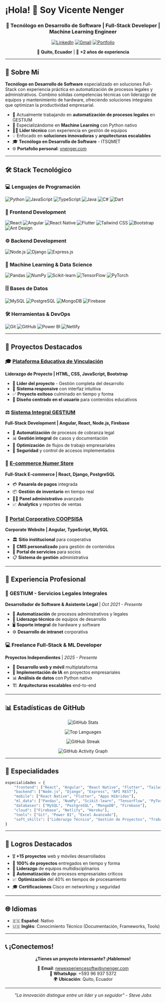 # ¡Hola! 👋 Soy Vicente Nenger

<div align="center">
  
  ### 🚀 Tecnólogo en Desarrollo de Software | Full-Stack Developer | Machine Learning Engineer
  
  [![LinkedIn](https://img.shields.io/badge/LinkedIn-0077B5?style=for-the-badge&logo=linkedin&logoColor=white)](https://linkedin.com/in/tu-perfil)
  [![Gmail](https://img.shields.io/badge/Gmail-D14836?style=for-the-badge&logo=gmail&logoColor=white)](mailto:newexperiencesoftw@vnenger.com)
  [![Portfolio](https://img.shields.io/badge/Portfolio-FF5722?style=for-the-badge&logo=todoist&logoColor=white)](https://vnenger.com/)
  
  📍 **Quito, Ecuador** | 🌟 **+2 años de experiencia**
  
</div>

---

## 🎯 Sobre Mí

**Tecnólogo en Desarrollo de Software** especializado en soluciones Full-Stack con experiencia práctica en automatización de procesos legales y administrativos. Combino sólidas competencias técnicas con liderazgo de equipos y mantenimiento de hardware, ofreciendo soluciones integrales que optimizan la productividad empresarial.

- 🔭 Actualmente trabajando en **automatización de procesos legales** en GESTIUM
- 🌱 Especializándome en **Machine Learning** con Python nativo
- 👨‍💼 **Líder técnico** con experiencia en gestión de equipos
- 💡 Enfocado en **soluciones innovadoras** y **arquitecturas escalables**
- 🎓 **Tecnólogo en Desarrollo de Software** - ITSQMET
- 🌐 **Portafolio personal**: [vnenger.com](https://vnenger.com/)

---

## 🛠️ Stack Tecnológico

### 💻 **Lenguajes de Programación**
![Python](https://img.shields.io/badge/Python-3776AB?style=for-the-badge&logo=python&logoColor=white)
![JavaScript](https://img.shields.io/badge/JavaScript-F7DF1E?style=for-the-badge&logo=javascript&logoColor=black)
![TypeScript](https://img.shields.io/badge/TypeScript-007ACC?style=for-the-badge&logo=typescript&logoColor=white)
![Java](https://img.shields.io/badge/Java-ED8B00?style=for-the-badge&logo=java&logoColor=white)
![C#](https://img.shields.io/badge/C%23-239120?style=for-the-badge&logo=c-sharp&logoColor=white)
![Dart](https://img.shields.io/badge/Dart-0175C2?style=for-the-badge&logo=dart&logoColor=white)

### 🚀 **Frontend Development**
![React](https://img.shields.io/badge/React-20232A?style=for-the-badge&logo=react&logoColor=61DAFB)
![Angular](https://img.shields.io/badge/Angular-DD0031?style=for-the-badge&logo=angular&logoColor=white)
![React Native](https://img.shields.io/badge/React_Native-20232A?style=for-the-badge&logo=react&logoColor=61DAFB)
![Flutter](https://img.shields.io/badge/Flutter-02569B?style=for-the-badge&logo=flutter&logoColor=white)
![Tailwind CSS](https://img.shields.io/badge/Tailwind_CSS-38B2AC?style=for-the-badge&logo=tailwind-css&logoColor=white)
![Bootstrap](https://img.shields.io/badge/Bootstrap-563D7C?style=for-the-badge&logo=bootstrap&logoColor=white)
![Ant Design](https://img.shields.io/badge/Ant%20Design-0170FE?style=for-the-badge&logo=ant-design&logoColor=white)

### ⚙️ **Backend Development**
![Node.js](https://img.shields.io/badge/Node.js-43853D?style=for-the-badge&logo=node.js&logoColor=white)
![Django](https://img.shields.io/badge/Django-092E20?style=for-the-badge&logo=django&logoColor=white)
![Express.js](https://img.shields.io/badge/Express.js-404D59?style=for-the-badge)

### 🤖 **Machine Learning & Data Science**
![Pandas](https://img.shields.io/badge/Pandas-150458?style=for-the-badge&logo=pandas&logoColor=white)
![NumPy](https://img.shields.io/badge/NumPy-013243?style=for-the-badge&logo=numpy&logoColor=white)
![Scikit-learn](https://img.shields.io/badge/Scikit--learn-F7931E?style=for-the-badge&logo=scikit-learn&logoColor=white)
![TensorFlow](https://img.shields.io/badge/TensorFlow-FF6F00?style=for-the-badge&logo=TensorFlow&logoColor=white)
![PyTorch](https://img.shields.io/badge/PyTorch-EE4C2C?style=for-the-badge&logo=PyTorch&logoColor=white)

### 🗄️ **Bases de Datos**
![MySQL](https://img.shields.io/badge/MySQL-005C84?style=for-the-badge&logo=mysql&logoColor=white)
![PostgreSQL](https://img.shields.io/badge/PostgreSQL-316192?style=for-the-badge&logo=postgresql&logoColor=white)
![MongoDB](https://img.shields.io/badge/MongoDB-4EA94B?style=for-the-badge&logo=mongodb&logoColor=white)
![Firebase](https://img.shields.io/badge/Firebase-039BE5?style=for-the-badge&logo=Firebase&logoColor=white)

### 🛠️ **Herramientas & DevOps**
![Git](https://img.shields.io/badge/Git-F05032?style=for-the-badge&logo=git&logoColor=white)
![GitHub](https://img.shields.io/badge/GitHub-100000?style=for-the-badge&logo=github&logoColor=white)
![Power BI](https://img.shields.io/badge/Power%20BI-F2C811?style=for-the-badge&logo=powerbi&logoColor=black)
![Netlify](https://img.shields.io/badge/Netlify-00C7B7?style=for-the-badge&logo=netlify&logoColor=white)

---

## 🚀 Proyectos Destacados

### 🎓 [Plataforma Educativa de Vinculación](https://chente09.github.io/pag-vinculacion/index.html)
**Liderazgo de Proyecto | HTML, CSS, JavaScript, Bootstrap**
- 🎯 **Líder del proyecto** - Gestión completa del desarrollo
- 📱 **Sistema responsive** con interfaz intuitiva
- ✅ **Proyecto exitoso** culminado en tiempo y forma
- 🎨 **Diseño centrado en el usuario** para contenidos educativos

### ⚖️ [Sistema Integral GESTIUM](https://gestium-sli.netlify.app)
**Full-Stack Development | Angular, React, Node.js, Firebase**
- 🔄 **Automatización** de procesos de cobranza legal
- 📊 **Gestión integral** de casos y documentación
- 🚀 **Optimización** de flujos de trabajo empresariales
- 🔐 **Seguridad** y control de accesos implementados

### 🛒 [E-commerce Numer Store](https://numer.store)
**Full-Stack E-commerce | React, Django, PostgreSQL**
- 💳 **Pasarela de pagos** integrada
- 📦 **Gestión de inventario** en tiempo real
- 👨‍💼 **Panel administrativo** avanzado
- 📈 **Analytics** y reportes de ventas

### 🏢 [Portal Corporativo COOPSISA](https://coopsisa.org)
**Corporate Website | Angular, TypeScript, MySQL**
- 🏛️ **Sitio institucional** para cooperativa
- 📝 **CMS personalizado** para gestión de contenidos
- 👥 **Portal de servicios** para socios
- 📋 **Sistema de gestión** administrativa

---

## 💼 Experiencia Profesional

### 🏢 **GESTIUM - Servicios Legales Integrales**
**Desarrollador de Software & Asistente Legal** | *Oct 2021 - Presente*
- 🔧 **Automatización** de procesos administrativos y legales
- 👥 **Liderazgo técnico** de equipos de desarrollo
- 🖥️ **Soporte integral** de hardware y software
- ⚙️ **Desarrollo de intranet** corporativa

### 💻 **Freelance Full-Stack & ML Developer**
**Proyectos Independientes** | *2025 - Presente*
- 🚀 **Desarrollo web y móvil** multiplataforma
- 🤖 **Implementación de IA** en proyectos empresariales
- 📊 **Análisis de datos** con Python nativo
- 🏗️ **Arquitecturas escalables** end-to-end

---

## 📊 Estadísticas de GitHub

<div align="center">
  
  ![GitHub Stats](https://github-readme-stats.vercel.app/api?username=chente09&show_icons=true&theme=radical&hide_border=true&count_private=true)
  
  ![Top Languages](https://github-readme-stats.vercel.app/api/top-langs/?username=chente09&layout=compact&theme=radical&hide_border=true)
  
  ![GitHub Streak](https://streak-stats.demolab.com/?user=chente09&theme=radical&hide_border=true)

  ![GitHub Activity Graph](https://github-readme-activity-graph.vercel.app/graph?username=chente09&theme=react-dark&hide_border=true)
  
</div>

---

## 🎯 Especialidades

```python
especialidades = {
    "frontend": ["React", "Angular", "React Native", "Flutter", "Tailwind CSS", "Ant Design"],
    "backend": ["Node.js", "Django", "Express", "API REST"],
    "mobile": ["React Native", "Flutter", "Apps Híbridas"],
    "ml_data": ["Pandas", "NumPy", "Scikit-learn", "TensorFlow", "PyTorch"],
    "databases": ["MySQL", "PostgreSQL", "MongoDB", "Firebase"],
    "cloud": ["Firebase", "Netlify", "Heroku"],
    "tools": ["Git", "Power BI", "Excel Avanzado"],
    "soft_skills": ["Liderazgo Técnico", "Gestión de Proyectos", "Trabajo en Equipo"]
}
```

---

## 🌟 Logros Destacados

- 🎖️ **+15 proyectos** web y móviles desarrollados
- 🚀 **100% de proyectos** entregados en tiempo y forma
- 👥 **Liderazgo** de equipos multidisciplinarios
- 🔧 **Automatización** de procesos empresariales críticos
- 📈 **Optimización** del 40% en tiempos de procesamiento
- 🎓 **Certificaciones** Cisco en networking y seguridad

---

## 🌐 Idiomas

- 🇪🇸 **Español**: Nativo
- 🇺🇸 **Inglés**: Conocimiento Técnico (Documentación, Frameworks, Tools)

---

## 📞 ¡Conectemos!

<div align="center">
  
  **¿Tienes un proyecto interesante? ¡Hablemos!**
  
  📧 **Email**: newexperiencesoftw@vnenger.com  
  📱 **WhatsApp**: +593 96 937 5372  
  🌍 **Ubicación**: Quito, Ecuador  
  
  ---
  
  *"La innovación distingue entre un líder y un seguidor" - Steve Jobs*
  
</div>

